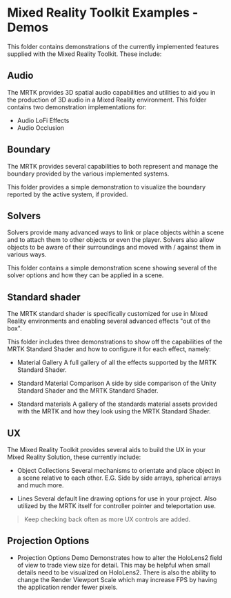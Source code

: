 # Mixed Reality Toolkit Examples - Demos

This folder contains demonstrations of the currently implemented features supplied with the Mixed Reality Toolkit.  These include:

## Audio

The MRTK provides 3D spatial audio capabilities and utilities to aid you in the production of 3D audio in a Mixed Reality environment.
This folder contains two demonstration implementations for:

* Audio LoFi Effects
* Audio Occlusion

## Boundary

The MRTK provides several capabilities to both represent and manage the boundary provided by the various implemented systems.

This folder provides a simple demonstration to visualize the boundary reported by the active system, if provided.

## Solvers

Solvers provide many advanced ways to link or place objects within a scene and to attach them to other objects or even the player.
Solvers also allow objects to be aware of their surroundings and moved with / against them in various ways.

This folder contains a simple demonstration scene showing several of the solver options and how they can be applied in a scene.

## Standard shader

The MRTK standard shader is specifically customized for use in Mixed Reality environments and enabling several advanced effects "out of the box".

This folder includes three demonstrations to show off the capabilities of the MRTK Standard Shader and how to configure it for each effect, namely:

* Material Gallery
A full gallery of all the effects supported by the MRTK Standard Shader.

* Standard Material Comparison
A side by side comparison of the Unity Standard Shader and the MRTK Standard Shader.

* Standard materials
A gallery of the standards material assets provided with the MRTK and how they look using the MRTK Standard Shader.

## UX

The Mixed Reality Toolkit provides several aids to build the UX in your Mixed Reality Solution, these currently include:

* Object Collections
Several mechanisms to orientate and place object in a scene relative to each other. E.G. Side by side arrays, spherical arrays and much more.

* Lines
Several default line drawing options for use in your project. Also utilized by the MRTK itself for controller pointer and teleportation use.

> Keep checking back often as more UX controls are added.

## Projection Options

* Projection Options Demo
Demonstrates how to alter the HoloLens2 field of view to trade view size for detail.  This may be helpful when small details need to be visualized on HoloLens2.  There is also the ability to change the Render Viewport Scale which may increase FPS by having the application render fewer pixels.